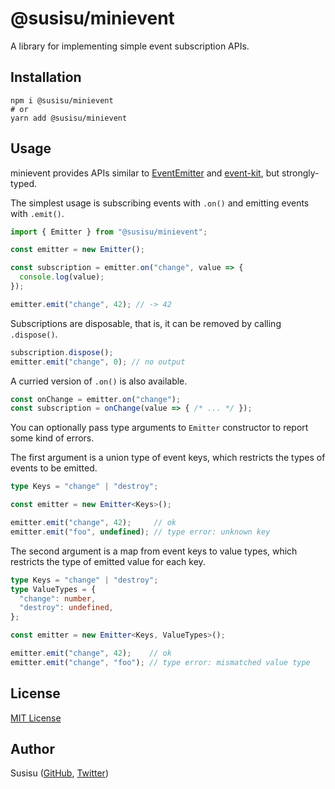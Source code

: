 # @susisu/minievent
A library for implementing simple event subscription APIs.

## Installation
``` shell
npm i @susisu/minievent
# or
yarn add @susisu/minievent
```

## Usage
minievent provides APIs similar to [EventEmitter](https://nodejs.org/api/events.html) and [event-kit](https://github.com/atom/event-kit), but strongly-typed.

The simplest usage is subscribing events with `.on()` and emitting events with `.emit()`.

``` typescript
import { Emitter } from "@susisu/minievent";

const emitter = new Emitter();

const subscription = emitter.on("change", value => {
  console.log(value);
});

emitter.emit("change", 42); // -> 42
```

Subscriptions are disposable, that is, it can be removed by calling `.dispose()`.

``` typescript
subscription.dispose();
emitter.emit("change", 0); // no output
```

A curried version of `.on()` is also available.

``` typescript
const onChange = emitter.on("change");
const subscription = onChange(value => { /* ... */ });
```

You can optionally pass type arguments to `Emitter` constructor to report some kind of errors.

The first argument is a union type of event keys, which restricts the types of events to be emitted.

``` typescript
type Keys = "change" | "destroy";

const emitter = new Emitter<Keys>();

emitter.emit("change", 42);     // ok
emitter.emit("foo", undefined); // type error: unknown key
```

The second argument is a map from event keys to value types, which restricts the type of emitted value for each key.

``` typescript
type Keys = "change" | "destroy";
type ValueTypes = {
  "change": number,
  "destroy": undefined,
};

const emitter = new Emitter<Keys, ValueTypes>();

emitter.emit("change", 42);    // ok
emitter.emit("change", "foo"); // type error: mismatched value type
```

## License
[MIT License](http://opensource.org/licenses/mit-license.php)

## Author
Susisu ([GitHub](https://github.com/susisu), [Twitter](https://twitter.com/susisu2413))
